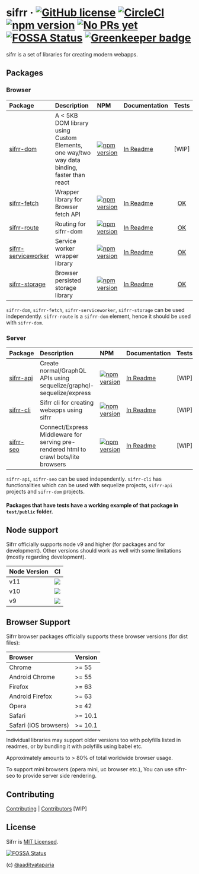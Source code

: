 # sifrr · [![GitHub license](https://img.shields.io/badge/license-MIT-blue.svg)](https://github.com/sifrr/sifrr/blob/master/LICENSE) [![CircleCI](https://circleci.com/gh/sifrr/sifrr.svg?style=shield)](https://circleci.com/gh/sifrr/sifrr) [![npm version](https://img.shields.io/npm/v/@sifrr/dom.svg)](https://www.npmjs.com/package/@sifrr/dom) [![No PRs yet](https://img.shields.io/badge/PRs-Not%20yet-red.svg)](<>) [![FOSSA Status](https://app.fossa.io/api/projects/git%2Bgithub.com%2Fsifrr%2Fsifrr.svg?type=shield)](https://app.fossa.io/projects/git%2Bgithub.com%2Fsifrr%2Fsifrr?ref=badge_shield) [![Greenkeeper badge](https://badges.greenkeeper.io/sifrr/sifrr.svg)](https://greenkeeper.io/)

sifrr is a set of libraries for creating modern webapps.

## Packages

### Browser

| Package                                                       | Description                                                                                   | NPM                                                                                                                         | Documentation                                       |                       Tests                       |
| :------------------------------------------------------------ | :-------------------------------------------------------------------------------------------- | :-------------------------------------------------------------------------------------------------------------------------- | :-------------------------------------------------- | :-----------------------------------------------: |
| [sifrr-dom](./packages/browser/sifrr-dom)                     | A &lt; 5KB DOM library using Custom Elements, one way/two way data binding, faster than react | [![npm version](https://img.shields.io/npm/v/@sifrr/dom.svg)](https://www.npmjs.com/package/@sifrr/dom)                     | [In Readme](./packages/browser/sifrr-dom)           |                       [WIP]                       |
| [sifrr-fetch](./packages/browser/sifrr-fetch)                 | Wrapper library for Browser fetch API                                                         | [![npm version](https://img.shields.io/npm/v/@sifrr/fetch.svg)](https://www.npmjs.com/package/@sifrr/fetch)                 | [In Readme](./packages/browser/sifrr-fetch)         |     [OK](./packages/browser/sifrr-fetch/test)     |
| [sifrr-route](./packages/browser/sifrr-route)                 | Routing for sifrr-dom                                                                         | [![npm version](https://img.shields.io/npm/v/@sifrr/route.svg)](https://www.npmjs.com/package/@sifrr/route)                 | [In Readme](./packages/browser/sifrr-route)         |     [OK](./packages/browser/sifrr-route/test)     |
| [sifrr-serviceworker](./packages/browser/sifrr-serviceworker) | Service worker wrapper library                                                                | [![npm version](https://img.shields.io/npm/v/@sifrr/serviceworker.svg)](https://www.npmjs.com/package/@sifrr/serviceworker) | [In Readme](./packages/browser/sifrr-serviceworker) | [OK](./packages/browser/sifrr-serviceworker/test) |
| [sifrr-storage](./packages/browser/sifrr-storage)             | Browser persisted storage library                                                             | [![npm version](https://img.shields.io/npm/v/@sifrr/storage.svg)](https://www.npmjs.com/package/@sifrr/storage)             | [In Readme](./packages/browser/sifrr-storage)       |    [OK](./packages/browser/sifrr-storage/test)    |

`sifrr-dom`, `sifrr-fetch`, `sifrr-serviceworker`, `sifrr-storage` can be used independently. `sifrr-route` is a `sifrr-dom` element, hence it should be used with `sifrr-dom`.

### Server

| Package                                  | Description                                                                          | NPM                                                                                                     | Documentation                            | Tests |
| :--------------------------------------- | :----------------------------------------------------------------------------------- | :------------------------------------------------------------------------------------------------------ | :--------------------------------------- | :---: |
| [sifrr-api](./packages/server/sifrr-api) | Create normal/GraphQL APIs using sequelize/graphql-sequelize/express                 | [![npm version](https://img.shields.io/npm/v/@sifrr/api.svg)](https://www.npmjs.com/package/@sifrr/api) | [In Readme](./packages/server/sifrr-api) | [WIP] |
| [sifrr-cli](./packages/server/sifrr-cli) | Sifrr cli for creating webapps using sifrr                                           | [![npm version](https://img.shields.io/npm/v/@sifrr/cli.svg)](https://www.npmjs.com/package/@sifrr/cli) | [In Readme](./packages/server/sifrr-cli) | [WIP] |
| [sifrr-seo](./packages/server/sifrr-seo) | Connect/Express Middleware for serving pre-rendered html to crawl bots/lite browsers | [![npm version](https://img.shields.io/npm/v/@sifrr/seo.svg)](https://www.npmjs.com/package/@sifrr/seo) | [In Readme](./packages/server/sifrr-seo) | [WIP] |

`sifrr-api`, `sifrr-seo` can be used independently. `sifrr-cli` has functionalities which can be used with sequelize projects, `sifrr-api` projects and `sifrr-dom` projects.

#### Packages that have tests have a working example of that package in `test/public` folder.

## Node support

Sifrr officially supports node v9 and higher (for packages and for development). Other versions should work as well with some limitations (mostly regarding development).

| Node Version | CI                                                                                                                       |
| :----------- | :----------------------------------------------------------------------------------------------------------------------- |
| v11          | [![](https://travis-matrix-badges.herokuapp.com/repos/sifrr/sifrr/branches/master/1)](https://travis-ci.org/sifrr/sifrr) |
| v10          | [![](https://travis-matrix-badges.herokuapp.com/repos/sifrr/sifrr/branches/master/2)](https://travis-ci.org/sifrr/sifrr) |
| v9           | [![](https://travis-matrix-badges.herokuapp.com/repos/sifrr/sifrr/branches/master/3)](https://travis-ci.org/sifrr/sifrr) |

## Browser Support

Sifrr browser packages officially supports these browser versions (for dist files):

| Browser               | Version |
| :-------------------- | :------ |
| Chrome                | >= 55   |
| Android Chrome        | >= 55   |
| Firefox               | >= 63   |
| Android Firefox       | >= 63   |
| Opera                 | >= 42   |
| Safari                | >= 10.1 |
| Safari (iOS browsers) | >= 10.1 |

Individual libraries may support older versions too with polyfills listed in readmes, or by bundling it with polyfills using babel etc.

Approximately amounts to > 80% of total worldwide browser usage.

To support mini browsers (opera mini, uc browser etc.), You can use sifrr-seo to provide server side rendering.

## Contributing

[Contributing](docs/CONTRIBUTING.md) \| [Contributors](docs/AUTHORS)
[WIP]

## License

Sifrr is [MIT Licensed](./LICENSE).

[![FOSSA Status](https://app.fossa.io/api/projects/git%2Bgithub.com%2Fsifrr%2Fsifrr.svg?type=large)](https://app.fossa.io/projects/git%2Bgithub.com%2Fsifrr%2Fsifrr?ref=badge_large)

(c) [@aadityataparia](https://github.com/aadityataparia)
